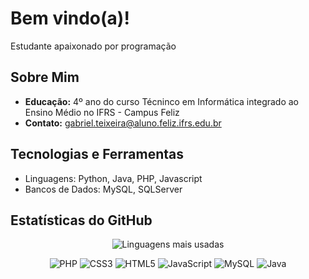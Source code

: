 # Bem vindo(a)!
  <!-- <img src="boas_vindas.png" width="30%" align = "left"> -->
Estudante apaixonado por programação

## Sobre Mim

-  **Educação:** 4º ano do curso Técninco em Informática integrado ao Ensino Médio no IFRS - Campus Feliz
-  **Contato:** gabriel.teixeira@aluno.feliz.ifrs.edu.br

## Tecnologias e Ferramentas

- Linguagens: Python, Java, PHP, Javascript
- Bancos de Dados: MySQL, SQLServer


## Estatísticas do GitHub
<p align="center">
    <img src="https://github-readme-stats.vercel.app/api/top-langs/?username=gabrielkkt&layout=compact&theme=radical" alt="Linguagens mais usadas">
</p>
<div align="center"> 

  
![PHP](https://img.shields.io/badge/PHP-777BB4?style=for-the-badge&logo=php&logoColor=white)
![CSS3](https://img.shields.io/badge/CSS3-1572B6?style=for-the-badge&logo=css3&logoColor=white)
![HTML5](https://img.shields.io/badge/HTML5-E34F26?style=for-the-badge&logo=html5&logoColor=white)
![JavaScript](https://img.shields.io/badge/JavaScript-F7DF1E?style=for-the-badge&logo=javascript&logoColor=black)
![MySQL](https://img.shields.io/badge/MySQL-00000F?style=for-the-badge&logo=mysql&logoColor=white)
![Java](https://img.shields.io/badge/Java-ED8B00?style=for-the-badge&logo=java&logoColor=white)

</div>
<!-- ![Node.js](https://img.shields.io/badge/Node.js-339933?style=for-the-badge&logo=nodedotjs&logoColor=white) -->

